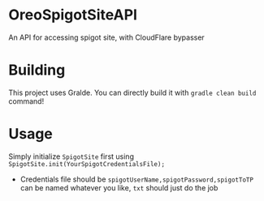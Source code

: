 # OreoSpigotSiteAPI
An API for accessing spigot site, with CloudFlare bypasser

# Building
This project uses Gralde. You can directly build it with `gradle clean build` command!

# Usage
Simply initialize `SpigotSite` first using `SpigotSite.init(YourSpigotCredentialsFile);`
* Credentials file should be `spigotUserName,spigotPassword,spigotToTP` can be named whatever you like, `txt` should just do the job
